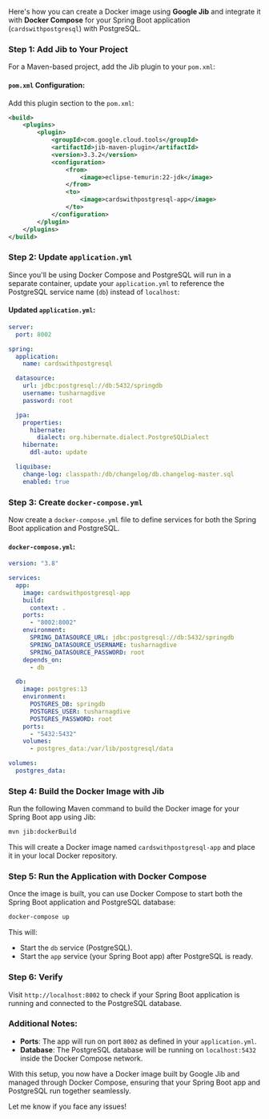 Here's how you can create a Docker image using **Google Jib** and integrate it with **Docker Compose** for your Spring Boot application (`cardswithpostgresql`) with PostgreSQL.

### Step 1: Add Jib to Your Project

For a Maven-based project, add the Jib plugin to your `pom.xml`:

#### `pom.xml` Configuration:

Add this plugin section to the `pom.xml`:

```xml
<build>
    <plugins>
        <plugin>
            <groupId>com.google.cloud.tools</groupId>
            <artifactId>jib-maven-plugin</artifactId>
            <version>3.3.2</version>
            <configuration>
                <from>
                    <image>eclipse-temurin:22-jdk</image>
                </from>
                <to>
                    <image>cardswithpostgresql-app</image>
                </to>
            </configuration>
        </plugin>
    </plugins>
</build>
```

### Step 2: Update `application.yml`

Since you'll be using Docker Compose and PostgreSQL will run in a separate container, update your `application.yml` to reference the PostgreSQL service name (`db`) instead of `localhost`:

#### Updated `application.yml`:

```yaml
server:
  port: 8002

spring:
  application:
    name: cardswithpostgresql

  datasource:
    url: jdbc:postgresql://db:5432/springdb
    username: tusharnagdive
    password: root

  jpa:
    properties:
      hibernate:
        dialect: org.hibernate.dialect.PostgreSQLDialect
    hibernate:
      ddl-auto: update

  liquibase:
    change-log: classpath:/db/changelog/db.changelog-master.sql
    enabled: true
```

### Step 3: Create `docker-compose.yml`

Now create a `docker-compose.yml` file to define services for both the Spring Boot application and PostgreSQL.

#### `docker-compose.yml`:

```yaml
version: "3.8"

services:
  app:
    image: cardswithpostgresql-app
    build:
      context: .
    ports:
      - "8002:8002"
    environment:
      SPRING_DATASOURCE_URL: jdbc:postgresql://db:5432/springdb
      SPRING_DATASOURCE_USERNAME: tusharnagdive
      SPRING_DATASOURCE_PASSWORD: root
    depends_on:
      - db

  db:
    image: postgres:13
    environment:
      POSTGRES_DB: springdb
      POSTGRES_USER: tusharnagdive
      POSTGRES_PASSWORD: root
    ports:
      - "5432:5432"
    volumes:
      - postgres_data:/var/lib/postgresql/data

volumes:
  postgres_data:
```

### Step 4: Build the Docker Image with Jib

Run the following Maven command to build the Docker image for your Spring Boot app using Jib:

```bash
mvn jib:dockerBuild
```

This will create a Docker image named `cardswithpostgresql-app` and place it in your local Docker repository.

### Step 5: Run the Application with Docker Compose

Once the image is built, you can use Docker Compose to start both the Spring Boot application and PostgreSQL database:

```bash
docker-compose up
```

This will:

- Start the `db` service (PostgreSQL).
- Start the `app` service (your Spring Boot app) after PostgreSQL is ready.

### Step 6: Verify

Visit `http://localhost:8002` to check if your Spring Boot application is running and connected to the PostgreSQL database.

### Additional Notes:

- **Ports**: The app will run on port `8002` as defined in your `application.yml`.
- **Database**: The PostgreSQL database will be running on `localhost:5432` inside the Docker Compose network.

With this setup, you now have a Docker image built by Google Jib and managed through Docker Compose, ensuring that your Spring Boot app and PostgreSQL run together seamlessly.

Let me know if you face any issues!
